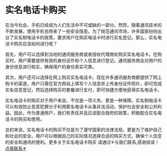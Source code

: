 # 实名电话卡购买

在当今社会，手机已经成为人们生活中不可或缺的一部分。然而，随着通讯技术的不断发展，使用手机也带来了一些安全隐患。为了规范通讯市场，许多国家纷纷出台了实名制电话卡的政策，要求用户在购买电话卡时进行实名登记。那么，实名电话卡购买应该如何进行呢？

首先，用户可以选择到当地的通讯服务商或者授权代理商处购买实名电话卡。在购买时，用户需要提供有效的身份证件和个人信息进行登记。通讯服务商会对用户的身份信息进行核实，确保用户的身份真实可靠。

其次，用户还可以选择在网上购买实名电话卡。现在许多通讯服务商都提供了网上购卡的渠道，用户只需在官方网站上填写个人信息并上传身份证件照片，即可完成实名信息登记，然后选择购买的套餐进行支付，即可快捷方便地获得实名电话卡。

实名电话卡的购买对于用户来说，不仅是一项义务，更是一种保障。实名制电话卡可以有效防止恶意犯罪分子利用匿名电话卡从事非法活动，保护社会安全和公共利益。因此，作为普通用户，我们有责任并且应该配合政府的政策，积极配合实名电话卡的购买和使用。

总的来说，实名电话卡的购买不仅是为了遵守国家的法律法规，更是为了维护自己和社会的安全。用户可以根据自己的实际情况选择合适的购买方式，确保个人信息的安全和通讯的便利。更多关于实名电话卡购买 请通过✈与我们联系,感谢阅读！[点我联系✈](https://help.G208.com)